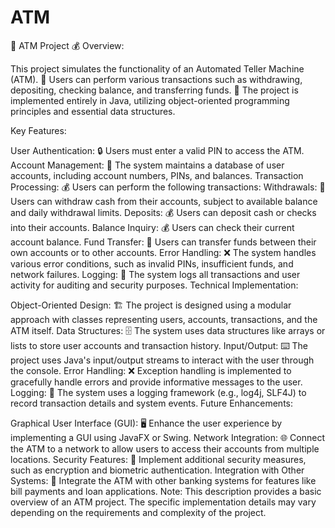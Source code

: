 # ATM
🏦 ATM Project 💰
Overview:

This project simulates the functionality of an Automated Teller Machine (ATM). 🏧 Users can perform various transactions such as withdrawing, depositing, checking balance, and transferring funds. 💸 The project is implemented entirely in Java, utilizing object-oriented programming principles and essential data structures.

Key Features:

User Authentication: 🔒 Users must enter a valid PIN to access the ATM.
Account Management: 🏦 The system maintains a database of user accounts, including account numbers, PINs, and balances.
Transaction Processing: 💰 Users can perform the following transactions:
Withdrawals: 💸 Users can withdraw cash from their accounts, subject to available balance and daily withdrawal limits.
Deposits: 💰 Users can deposit cash or checks into their accounts.
Balance Inquiry: 💰 Users can check their current account balance.
Fund Transfer: 💸 Users can transfer funds between their own accounts or to other accounts.
Error Handling: ❌ The system handles various error conditions, such as invalid PINs, insufficient funds, and network failures.
Logging: 📝 The system logs all transactions and user activity for auditing and security purposes.
Technical Implementation:

Object-Oriented Design: 🏗️ The project is designed using a modular approach with classes representing users, accounts, transactions, and the ATM itself.
Data Structures: 🗄️ The system uses data structures like arrays or lists to store user accounts and transaction history.
Input/Output: ⌨️ The project uses Java's input/output streams to interact with the user through the console.
Error Handling: ❌ Exception handling is implemented to gracefully handle errors and provide informative messages to the user.
Logging: 📝 The system uses a logging framework (e.g., log4j, SLF4J) to record transaction details and system events.
Future Enhancements:

Graphical User Interface (GUI): 🖥️ Enhance the user experience by implementing a GUI using JavaFX or Swing.
Network Integration: 🌐 Connect the ATM to a network to allow users to access their accounts from multiple locations.
Security Features: 🔐 Implement additional security measures, such as encryption and biometric authentication.
Integration with Other Systems: 🔗 Integrate the ATM with other banking systems for features like bill payments and loan applications.
Note: This description provides a basic overview of an ATM project. The specific implementation details may vary depending on the requirements and complexity of the project.
